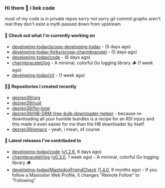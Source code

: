 ### Hi there 👋 i liek code
most of my code is in private repos sorry not sorry git commit graphs aren't real they don't exist a myth passed down from upstream

#### 👷 Check out what I'm currently working on

- [developing-today/scoop-developing-today](https://github.com/developing-today/scoop-developing-today) -  (5 days ago)
- [developing-today-forks/scoop-charmbracelet](https://github.com/developing-today-forks/scoop-charmbracelet) -  (5 days ago)
- [developing-today/code](https://github.com/developing-today/code) -  (6 days ago)
- [charmbracelet/log](https://github.com/charmbracelet/log) - A minimal, colorful Go logging library 🪵 (1 week ago)
- [developing-today/cli](https://github.com/developing-today/cli) -  (1 week ago)

#### 👨‍💻 Repositories I created recently

- [dezren39/org](https://github.com/dezren39/org)
- [dezren39/rust](https://github.com/dezren39/rust)
- [dezren39/for-loop](https://github.com/dezren39/for-loop)
- [dezren39/HB-DRM-free-bulk-downloader-helper](https://github.com/dezren39/HB-DRM-free-bulk-downloader-helper) - because re-downloading all your humble bundles is a recipe for an RSI injury and this made it even easier for me than the HB downloader by itself.
- [dezren39/emacs](https://github.com/dezren39/emacs) - yeah, i mean, of course

#### 🚀 Latest releases I've contributed to

- [developing-today/code](https://github.com/developing-today/code) ([v1.2.6](https://github.com/developing-today/code/releases/tag/v1.2.6), 6 days ago)
- [charmbracelet/log](https://github.com/charmbracelet/log) ([v0.3.0](https://github.com/charmbracelet/log/releases/tag/v0.3.0), 1 week ago) - A minimal, colorful Go logging library 🪵
- [developing-today/MastodonFriendCheck](https://github.com/developing-today/MastodonFriendCheck) ([1.4.0](https://github.com/developing-today/MastodonFriendCheck/releases/tag/1.4.0), 9 months ago) - If you follow a Mastodon Web Profile, it changes &#34;Remote Follow&#34; to &#34;Following&#34;
